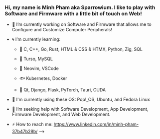 ### Hi, my name is Minh Pham aka Sparrowium. I like to play with Software and Firmware with a little bit of touch on Web!

- 🌊 I’m currently working on Software and Firmware that allows me to Configure and Customize Computer Peripherals!
- 🌀 I’m currently learning:

     - 🐳 C, C++, Go, Rust, HTML & CSS & HTMX, Python, Zig, SQL

     - 🐋 Turso, MySQL
  
     - 🐬 Neovim, VSCode
  
     - 🐟 Kubernetes, Docker
  
     - 🐠 Qt, Django, Flask, PyTorch, Tauri, CUDA
- 🐙 I'm currently using these OS: Pop!_OS, Ubuntu, and Fedora Linux
- 🐢 I’m seeking help with Software Development, App Development, Firmware Development, and Web Development. 
- ⚡ How to reach me: https://www.linkedin.com/in/minh-pham-37b47b28b/
-->
 
